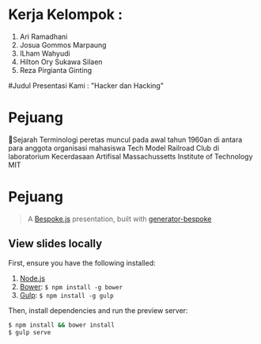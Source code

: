 # Kerja Kelompok :
 1. Ari Ramadhani
 2. Josua Gommos Marpaung
 3. ILham Wahyudi
 4. Hilton Ory Sukawa Silaen
 5. Reza Pirgianta Ginting

#Judul Presentasi Kami : "Hacker dan Hacking"

# Pejuang
Sejarah
Terminologi peretas muncul pada awal tahun 1960an di antara para anggota organisasi mahasiswa Tech Model Railroad Club di laboratorium Kecerdasaan Artifisal Massachussetts Institute of Technology MIT

# Pejuang
> A [Bespoke.js](http://markdalgleish.com/projects/bespoke.js) presentation, built with [generator-bespoke](https://github.com/markdalgleish/generator-bespoke)

## View slides locally

First, ensure you have the following installed:

1. [Node.js](http://nodejs.org)
2. [Bower](http://bower.io): `$ npm install -g bower`
3. [Gulp](http://gulpjs.com): `$ npm install -g gulp`

Then, install dependencies and run the preview server:

```bash
$ npm install && bower install
$ gulp serve
```

